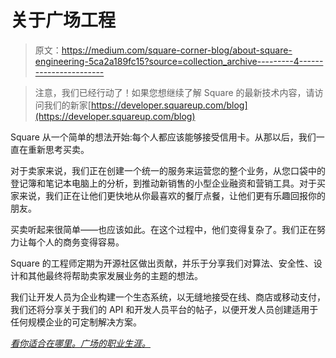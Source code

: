 # 关于广场工程

> 原文：<https://medium.com/square-corner-blog/about-square-engineering-5ca2a189fc15?source=collection_archive---------4----------------------->

> 注意，我们已经行动了！如果您想继续了解 Square 的最新技术内容，请访问我们的新家[https://developer.squareup.com/blog](https://developer.squareup.com/blog)

Square 从一个简单的想法开始:每个人都应该能够接受信用卡。从那以后，我们一直在重新思考买卖。

对于卖家来说，我们正在创建一个统一的服务来运营您的整个业务，从您口袋中的登记簿和笔记本电脑上的分析，到推动新销售的小型企业融资和营销工具。对于买家来说，我们正在让他们更快地从你最喜欢的餐厅点餐，让他们更有乐趣回报你的朋友。

买卖听起来很简单——也应该如此。在这个过程中，他们变得复杂了。我们正在努力让每个人的商务变得容易。

Square 的工程师定期为开源社区做出贡献，并乐于分享我们对算法、安全性、设计和其他最终将帮助卖家发展业务的主题的想法。

我们让开发人员为企业构建一个生态系统，以无缝地接受在线、商店或移动支付，我们还将分享关于我们的 API 和开发人员平台的帖子，以便开发人员创建适用于任何规模企业的可定制解决方案。

[*看你适合在哪里。广场的职业生涯。*](https://squareup.com/careers)